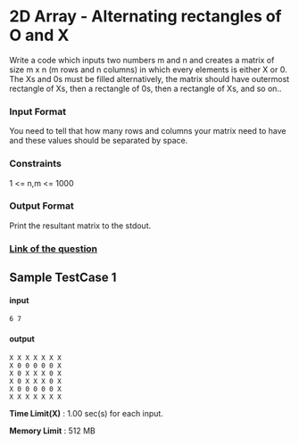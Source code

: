 # 2D Array - Alternating rectangles of O and X
Write a code which inputs two numbers m and n and creates a matrix of size m x n (m rows and n columns) in which every elements is either X or 0. The Xs and 0s must be filled alternatively, the matrix should have outermost rectangle of Xs, then a rectangle of 0s, then a rectangle of Xs, and so on.. 

### Input Format
You need to tell that how many rows and columns your matrix need to have and these values should be separated by space.
### Constraints
1 <= n,m <= 1000
### Output Format
Print the resultant matrix to the stdout.
### [Link of the question](https://www.techgig.com/practice/question/2d-array-alternating-rectangles-of-o-and-x/MXExbVBCMm83Y0ROcG42RXg2V1hhMy83Skwxdjh0ZWZjZEpqOE1uWEs1QzZINW9DR0dPYXpXR1pvVzJ5N3BpSA==/1)
## Sample TestCase 1
#### input
```
6 7
```
#### output
```
X X X X X X X
X 0 0 0 0 0 X
X 0 X X X 0 X
X 0 X X X 0 X
X 0 0 0 0 0 X
X X X X X X X
```
**Time Limit(X)** : 1.00 sec(s) for each input.

**Memory Limit** : 512 MB
